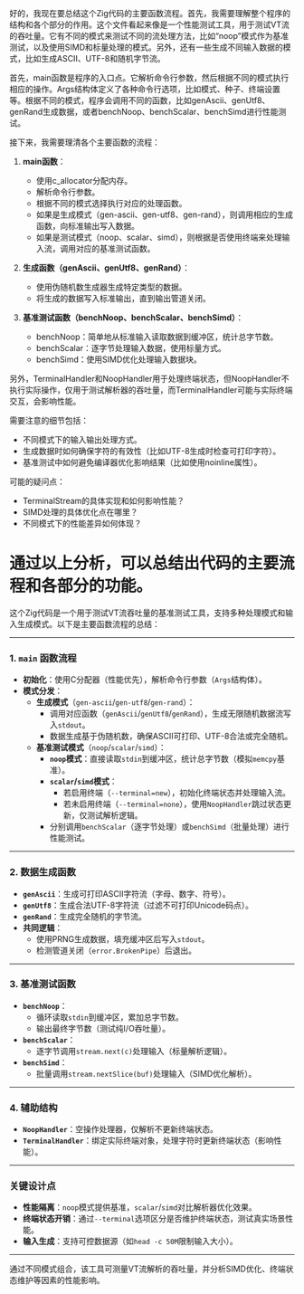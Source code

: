 好的，我现在要总结这个Zig代码的主要函数流程。首先，我需要理解整个程序的结构和各个部分的作用。这个文件看起来像是一个性能测试工具，用于测试VT流的吞吐量。它有不同的模式来测试不同的流处理方法，比如“noop”模式作为基准测试，以及使用SIMD和标量处理的模式。另外，还有一些生成不同输入数据的模式，比如生成ASCII、UTF-8和随机字节流。

首先，main函数是程序的入口点。它解析命令行参数，然后根据不同的模式执行相应的操作。Args结构体定义了各种命令行选项，比如模式、种子、终端设置等。根据不同的模式，程序会调用不同的函数，比如genAscii、genUtf8、genRand生成数据，或者benchNoop、benchScalar、benchSimd进行性能测试。

接下来，我需要理清各个主要函数的流程：

1. **main函数**：
   - 使用c_allocator分配内存。
   - 解析命令行参数。
   - 根据不同的模式选择执行对应的处理函数。
   - 如果是生成模式（gen-ascii、gen-utf8、gen-rand），则调用相应的生成函数，向标准输出写入数据。
   - 如果是测试模式（noop、scalar、simd），则根据是否使用终端来处理输入流，调用对应的基准测试函数。

2. **生成函数（genAscii、genUtf8、genRand）**：
   - 使用伪随机数生成器生成特定类型的数据。
   - 将生成的数据写入标准输出，直到输出管道关闭。

3. **基准测试函数（benchNoop、benchScalar、benchSimd）**：
   - benchNoop：简单地从标准输入读取数据到缓冲区，统计总字节数。
   - benchScalar：逐字节处理输入数据，使用标量方式。
   - benchSimd：使用SIMD优化处理输入数据块。

另外，TerminalHandler和NoopHandler用于处理终端状态，但NoopHandler不执行实际操作，仅用于测试解析器的吞吐量，而TerminalHandler可能与实际终端交互，会影响性能。

需要注意的细节包括：
- 不同模式下的输入输出处理方式。
- 生成数据时如何确保字符的有效性（比如UTF-8生成时检查可打印字符）。
- 基准测试中如何避免编译器优化影响结果（比如使用noinline属性）。

可能的疑问点：
- TerminalStream的具体实现和如何影响性能？
- SIMD处理的具体优化点在哪里？
- 不同模式下的性能差异如何体现？

通过以上分析，可以总结出代码的主要流程和各部分的功能。
================================================
这个Zig代码是一个用于测试VT流吞吐量的基准测试工具，支持多种处理模式和输入生成模式。以下是主要函数流程的总结：

---

### **1. `main` 函数流程**
- **初始化**：使用C分配器（性能优先），解析命令行参数（`Args`结构体）。
- **模式分发**：
  - **生成模式**（`gen-ascii`/`gen-utf8`/`gen-rand`）：
    - 调用对应函数（`genAscii`/`genUtf8`/`genRand`），生成无限随机数据流写入`stdout`。
    - 数据生成基于伪随机数，确保ASCII可打印、UTF-8合法或完全随机。
  - **基准测试模式**（`noop`/`scalar`/`simd`）：
    - **`noop`模式**：直接读取`stdin`到缓冲区，统计总字节数（模拟`memcpy`基准）。
    - **`scalar`/`simd`模式**：
      - 若启用终端（`--terminal=new`），初始化终端状态并处理输入流。
      - 若未启用终端（`--terminal=none`），使用`NoopHandler`跳过状态更新，仅测试解析逻辑。
    - 分别调用`benchScalar`（逐字节处理）或`benchSimd`（批量处理）进行性能测试。

---

### **2. 数据生成函数**
- **`genAscii`**：生成可打印ASCII字符流（字母、数字、符号）。
- **`genUtf8`**：生成合法UTF-8字符流（过滤不可打印Unicode码点）。
- **`genRand`**：生成完全随机的字节流。
- **共同逻辑**：
  - 使用PRNG生成数据，填充缓冲区后写入`stdout`。
  - 检测管道关闭（`error.BrokenPipe`）后退出。

---

### **3. 基准测试函数**
- **`benchNoop`**：
  - 循环读取`stdin`到缓冲区，累加总字节数。
  - 输出最终字节数（测试纯I/O吞吐量）。
- **`benchScalar`**：
  - 逐字节调用`stream.next(c)`处理输入（标量解析逻辑）。
- **`benchSimd`**：
  - 批量调用`stream.nextSlice(buf)`处理输入（SIMD优化解析）。

---

### **4. 辅助结构**
- **`NoopHandler`**：空操作处理器，仅解析不更新终端状态。
- **`TerminalHandler`**：绑定实际终端对象，处理字符时更新终端状态（影响性能）。

---

### **关键设计点**
- **性能隔离**：`noop`模式提供基准，`scalar`/`simd`对比解析器优化效果。
- **终端状态开销**：通过`--terminal`选项区分是否维护终端状态，测试真实场景性能。
- **输入生成**：支持可控数据源（如`head -c 50M`限制输入大小）。

---

通过不同模式组合，该工具可测量VT流解析的吞吐量，并分析SIMD优化、终端状态维护等因素的性能影响。